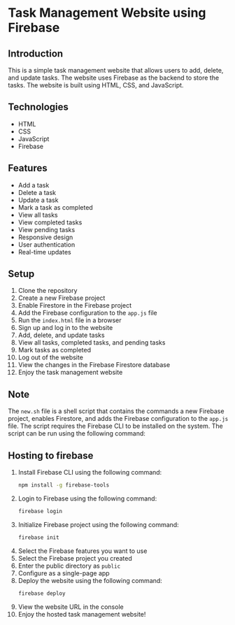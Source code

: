 
# Task Management Website using Firebase

## Introduction
This is a simple task management website that allows users to add, delete, and update tasks. The website uses Firebase as the backend to store the tasks. The website is built using HTML, CSS, and JavaScript.

## Technologies
- HTML
- CSS
- JavaScript
- Firebase

## Features
- Add a task
- Delete a task
- Update a task
- Mark a task as completed
- View all tasks
- View completed tasks
- View pending tasks
- Responsive design
- User authentication
- Real-time updates


## Setup
1. Clone the repository
2. Create a new Firebase project
3. Enable Firestore in the Firebase project
4. Add the Firebase configuration to the `app.js` file
5. Run the `index.html` file in a browser
6. Sign up and log in to the website
7. Add, delete, and update tasks
8. View all tasks, completed tasks, and pending tasks
9. Mark tasks as completed
10. Log out of the website
11. View the changes in the Firebase Firestore database
12. Enjoy the task management website
    

## Note
The `new.sh` file is a shell script that contains the commands a new Firebase project, enables Firestore, and adds the Firebase configuration to the `app.js` file. The script requires the Firebase CLI to be installed on the system. The script can be run using the following command:

## Hosting to firebase
1. Install Firebase CLI using the following command:
    ```bash
    npm install -g firebase-tools
    ```
2. Login to Firebase using the following command:
    ```bash
    firebase login
    ```
3. Initialize Firebase project using the following command:
    ```bash
    firebase init
    ```
4. Select the Firebase features you want to use
5. Select the Firebase project you created
6. Enter the public directory as `public`
7. Configure as a single-page app
8. Deploy the website using the following command:
    ```bash
    firebase deploy
    ```
9. View the website URL in the console
10. Enjoy the hosted task management website!